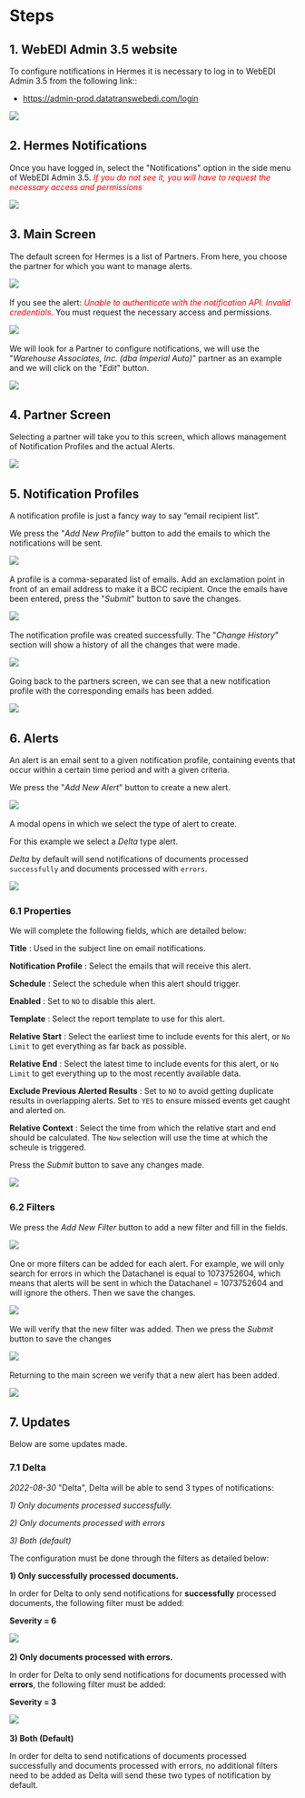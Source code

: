 # Steps

## 1. WebEDI Admin 3.5 website
To configure notifications in Hermes it is necessary to log in to WebEDI Admin 3.5 from the following link::
* <https://admin-prod.datatranswebedi.com/login>

![](/img/steps/webediadmin.png)
 <img :src="$withBase('/img/steps/webediadmin.png')">


## 2. Hermes Notifications

Once you have logged in, select the "Notifications" option in the side menu of WebEDI Admin 3.5. <span style="color:red">_If you do not see it, you will have to request the necessary access and permissions_</span>

![](/img/steps/notifications_options.png)
 <img :src="$withBase('/img/steps/notifications_options.png')">



## 3. Main Screen
The default screen for Hermes is a list of Partners.  From here, you choose the partner for which you want to manage alerts.

![](/img/steps/main_screen.png)
 <img :src="$withBase('/img/steps/main_screen.png')">

If you see the alert: <span style="color:red"> _Unable to authenticate with the notification API. Invalid credentials._</span> You must request the necessary access and permissions.

![](/img/steps/permission_error.png)
 <img :src="$withBase('/img/steps/permission_error.png')">

We will look for a Partner to configure notifications, we will use the "_Warehouse Associates, Inc. (dba Imperial Auto)_" partner as an example and we will click on the "_Edit_" button.

 ![](/img/steps/examplePartner.png)
 <img :src="$withBase('/img/steps/examplePartner.png')">


## 4. Partner Screen
Selecting a partner will take you to this screen, which allows management of Notification Profiles and the actual Alerts.

 ![](/img/steps/partner_screen.png)
 <img :src="$withBase('/img/steps/partner_screen.png')">

## 5. Notification Profiles
A notification profile is just a fancy way to say “email recipient list”.

We press the "_Add New Profile_" button to add the emails to which the notifications will be sent.

 ![](/img/steps/notification_profile.png)
 <img :src="$withBase('/img/steps/notification_profile.png')">

A profile is a comma-separated list of emails. Add an exclamation point in front of an email address to make it a BCC recipient.
Once the emails have been entered, press the "_Submit_" button to save the changes.

 ![](/img/steps/create_notification_profile.png)
 <img :src="$withBase('/img/steps/create_notification_profile.png')">

The notification profile was created successfully.
The "_Change History_" section will show a history of all the changes that were made.

 ![](/img/steps/success_profile.png)
 <img :src="$withBase('/img/steps/success_profile.png')">

Going back to the partners screen, we can see that a new notification profile with the corresponding emails has been added.

 ![](/img/steps/partner_screen2.png)
 <img :src="$withBase('/img/steps/partner_screen2.png')">

## 6. Alerts
An alert is an email sent to a given notification profile, containing events that occur within a certain time period and with a given criteria.

We press the "_Add New Alert_" button to create a new alert.

 ![](/img/steps/Alerts.png)
 <img :src="$withBase('/img/steps/Alerts.png')">

A modal opens in which we select the type of alert to create.

For this example we select a _Delta_ type alert.

_Delta_ by default will send notifications of documents processed `successfully` and documents processed with `errors`.

![](/img/steps/alert_type.png)
 <img :src="$withBase('/img/steps/alert_type.png')">


### 6.1 Properties

We will complete the following fields, which are detailed below:

**Title** : Used in the subject line on email notifications.

**Notification Profile** : Select the emails that will receive this alert.

**Schedule** : Select the schedule when this alert should trigger.

**Enabled** : Set to `NO` to disable this alert.

**Template** : Select the report template to use for this alert.

**Relative Start** : Select the earliest time to include events for this alert, or `No Limit` to get everything as far back as possible.

**Relative End** : Select the latest time to include events for this alert, or `No Limit` to get everything up to the most recently available data.

**Exclude Previous Alerted Results** : Set to `NO` to avoid getting duplicate results in overlapping alerts.  Set to `YES` to ensure missed events get caught and alerted on.

**Relative Context** : Select the time from which the relative start and end should be calculated. The `Now` selection will use the time at which the scheule is triggered.

Press the _Submit_ button to save any changes made.

 ![](/img/steps/alert_submit.png)
 <img :src="$withBase('/img/steps/alert_submit.png')">

### 6.2 Filters

We press the _Add New Filter_ button to add a new filter and fill in the fields.

 ![](/img/steps/filters.png)
 <img :src="$withBase('/img/steps/filters.png')">

One or more filters can be added for each alert. For example, we will only search for errors in which the Datachanel is equal to 1073752604, which means that alerts will be sent in which the Datachanel = 1073752604 and will ignore the others. Then we save the changes.

 ![](/img/steps/add_filter.png)
 <img :src="$withBase('/img/steps/add_filter.png')">

We will verify that the new filter was added. Then we press the _Submit_ button to save the changes

 ![](/img/steps/save_changes.png)
 <img :src="$withBase('/img/steps/save_changes.png')">

Returning to the main screen we verify that a new alert has been added.

 ![](/img/steps/new_alert.png)
 <img :src="$withBase('/img/steps/new_alert.png')">

## 7. Updates
Below are some updates made.
### 7.1 Delta
_2022-08-30_ "Delta", Delta will be able to send 3 types of notifications:

_1) Only documents processed successfully._

_2) Only documents processed with errors_

_3) Both (default)_


The configuration must be done through the filters as detailed below:

**1) Only successfully processed documents.**

In order for Delta to only send notifications for **successfully** processed documents, the following filter must be added:

**Severity = 6**

![](/img/others/update1.png)
 <img :src="$withBase('/img/others/update1.png')">

**2) Only documents processed with errors.**

In order for Delta to only send notifications for documents processed with **errors**, the following filter must be added:

**Severity = 3**

![](/img/others/update2.png)
 <img :src="$withBase('/img/others/update2.png')">

**3) Both (Default)**

In order for delta to send notifications of documents processed successfully and documents processed with errors, no additional filters need to be added as Delta will send these two types of notification by default. 